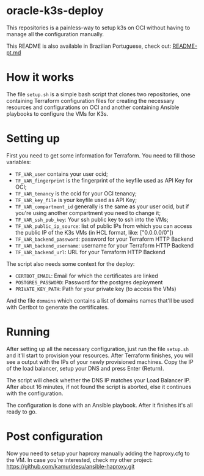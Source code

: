# oracle-k3s-deploy

This repositories is a painless-way to setup k3s on OCI without having to manage all the configuration manually.

This README is also available in Brazilian Portuguese, check out: [README-pt.md](README-pt.md)

# How it works

The file `setup.sh` is a simple bash script that clones two repositories, one containing Terraform configuration files for creating the necessary resources and configurations on OCI and another containing Ansible playbooks to configure the VMs for K3s.

# Setting up

First you need to get some information for Terraform. You need to fill those variables:
- `TF_VAR_user` contains your user ocid;
- `TF_VAR_fingerprint` is the fingerprint of the keyfile used as API Key for OCI;
- `TF_VAR_tenancy` is the ocid for your OCI tenancy;
- `TF_VAR_key_file` is your keyfile used as API Key;
- `TF_VAR_compartment_id` generally is the same as your user ocid, but if you're using another compartment you need to change it;
- `TF_VAR_ssh_pub_key`: Your ssh public key to ssh into the VMs;
- `TF_VAR_public_ip_source`: list of public IPs from which you can access the public IP of the K3s VMs (in HCL format, like: ["0.0.0.0/0"])
- `TF_VAR_backend_password`: password for your Terraform HTTP Backend
- `TF_VAR_backend_username`: username for your Terraform HTTP Backend
- `TF_VAR_backend_url`: URL for your Terraform HTTP Backend

The script also needs some context for the deploy:

- `CERTBOT_EMAIL`: Email for which the certificates are linked
- `POSTGRES_PASSWORD`: Password for the postgres deployment
- `PRIVATE_KEY_PATH`: Path for your private key (to access the VMs)

And the file `domains` which contains a list of domains names that'll be used with Certbot to generate the certificates.

# Running

After setting up all the necessary configuration, just run the file `setup.sh` and it'll start to provision your resources. After Terraform finishes, you will see a output with the IPs of your newly provisioned machines. Copy the IP of the load balancer, setup your DNS and press Enter (Return). 

The script will check whether the DNS IP matches your Load Balancer IP. After about 16 minutes, if not found the script is aborted, else it continues with the configuration.

The configuration is done with an Ansible playbook. After it finishes it's all ready to go.

# Post configuration

Now you need to setup your haproxy manually adding the haproxy.cfg to the VM. In case you're interested, check my other project: https://github.com/kamuridesu/ansible-haproxy.git
